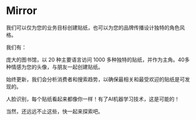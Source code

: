 # Mirror

我们可以仅为您的业务目标创建贴纸，也可以为您的品牌传播设计独特的角色风格。

我们有：

庞大的图书馆，以 20 种主要语言访问 1000 多种独特的贴纸，并作为主角。40多种情感为您的头像，与朋友一起创建贴纸。

始终更新，我们会分析消费者和搜索趋势，以确保最相关和最受欢迎的贴纸是可发现的。

人脸识别，每个贴纸看起来都像你一样！有了AI机器学习技术，这是可能的！

当然，还远远不止这些，快一起来探索吧。


